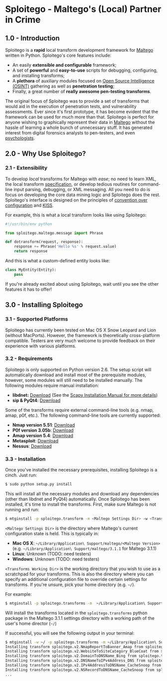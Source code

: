 Sploitego - Maltego's (Local) Partner in Crime
==================================================

## 1.0 - Introduction

Sploitego is a **rapid** local transform development framework for [Maltego][1] written in Python. Sploitego's core
features include:

- An easily **extensible and configurable** framework;
- A set of **powerful** and **easy-to-use** scripts for debugging, configuring, and installing transforms;
- A **plethora** of auxiliary modules focused on [Open Source Intelligence (OSINT)][2] gathering as well as
  **penetration testing**;
- Finally, a great number of **really awesome pen-testing transforms**.

The original focus of Sploitego was to provide a set of transforms that would aid in the execution of penetration tests,
and vulnerability assessments. Ever since it's first prototype, it has become evident that the framework can be used for
much more than that. Sploitego is perfect for anyone wishing to graphically represent their data in [Maltego][1] without
the hassle of learning a whole bunch of unnecessary stuff. It has generated interest from digital forensics analysts to
pen-testers, and even [psychologists][3].

## 2.0 - Why Use Sploitego?

### 2.1 - Extensibility
To develop *local* transforms for Maltego with *ease*; no need to learn XML, the local transform [specification][3], or
develop tedious routines for command-line input parsing, debugging, or XML messaging. All you need to do is focus on
developing the core data mining logic and Sploitego does the rest. Sploitego's interface is designed on the principles
of [convention over configuration][5] and [KISS][6].

For example, this is what a local transform looks like using Sploitego:

```python
#!/usr/bin/env python

from sploitego.maltego.message import Phrase

def dotransform(request, response):
    response += Phrase('Hello %s' % request.value)
    return response
```

And this is what a custom-defined entity looks like:

```python
class MyEntity(Entity):
    pass
```

If you're already excited about using Sploitego, wait until you see the other features it has to offer!

## 3.0 - Installing Sploitego

### 3.1 - Supported Platforms
Sploitego has currently been tested on Mac OS X Snow Leopard and Lion (without MacPorts). However, the framework is
theoretically cross-platform compatible. Testers are very much welcome to provide feedback on their experience with
various platforms.

### 3.2 - Requirements
Sploitego is only supported on Python version 2.6. The setup script will automatically download and install most of the
prerequisite modules, however, some modules will still need to be installed manually. The following modules require
manual installation:
* **libdnet:** [Download][7] (See the [Scapy Installation Manual for more details][8])
* **sip & PyQt4**: [Download][9]

Some of the transforms require external command-line tools (e.g. nmap, amap, p0f, etc.). The following command-line
tools are currently supported:
* **Nmap version 5.51**: [Download][10]
* **P0f version 3.05b**: [Download][11]
* **Amap version 5.4**: [Download][12]
* **Metasploit**: [Download][13]
* **Nessus**: [Download][14]

### 3.3 - Installation
Once you've installed the necessary prerequisites, installing Sploitego is a cinch. Just run:

```bash
$ sudo python setup.py install
```

This will install all the necessary modules and download any dependencies (other than libdnet and PyQt4) automatically.
Once Sploitego has been installed, it's time to install the transforms. First, make sure Maltego is not running and run:

```bash
$ mtginstall -p sploitego.transform -m <Maltego Settings Dir> -w <Transforms Working Dir>
```

```<Maltego Settings Dir>``` is the directory where Maltego's current configuration state is held. This is typically in:

* **Mac OS X**: ```~/Library/Application\ Support/maltego/<Maltego Version>```
  (e.g. ```~/Library/Application\ Support/maltego/3.1.1``` for Maltego 3.1.1)
* **Linux**: Unknown (TODO: need testers)
* **Windows**: Unknown (TODO: need testers)

```<Transforms Working Dir>``` is the working directory that you wish to use as a scratchpad for your transforms. This is
also the directory where you can specify an additional configuration file to override certain settings for transforms.
If you're unsure, pick your home directory (e.g. ```~/```).

For example:

```bash
$ mtginstall -p sploitego.transforms -m  ~/Library/Application\ Support/maltego/3.1.1 -w ~/
```

Will install the transforms located in the ```sploitego.transforms``` python package in the Maltego 3.1.1 settings
directory with a working path of the user's home director (```~/```)

If successful, you will see the following output in your terminal:

```bash
$ mtginstall -w ~/ -p sploitego.transforms -m ~/Library/Application\ Support/maltego/v3.1.1
Installing transform sploitego.v2.NmapReportToBanner_Amap from sploitego.transforms.amap...
Installing transform sploitego.v2.WebsiteToSiteCategory_BlueCoat from sploitego.transforms.bcsitereview...
Installing transform sploitego.v2.DomainToDNSName_Bing from sploitego.transforms.bingsubdomains...
Installing transform sploitego.v2.DNSNameToIPv4Address_DNS from sploitego.transforms.dnsalookup...
Installing transform sploitego.v2.IPv4AddressToDNSName_CacheSnoop from sploitego.transforms.dnscachesnoop...
Installing transform sploitego.v2.NSRecordToDNSName_CacheSnoop from sploitego.transforms.dnscachesnoop...
...
```




[1]: http://paterva.com/
[2]: http://en.wikipedia.org/wiki/Open-source_intelligence
[3]: http://www.forbes.com/sites/kashmirhill/2012/07/20/using-twitter-to-help-expose-psychopaths
[4]: http://paterva.com/web5/documentation/localtransforms.php
[5]: http://en.wikipedia.org/wiki/Convention_over_configuration
[6]: http://en.wikipedia.org/wiki/KISS_principle
[7]: http://libdnet.googlecode.com/files/libdnet-1.12.tgz
[8]: http://www.secdev.org/projects/scapy/doc/installation.html#install-from-original-sources
[9]: http://www.riverbankcomputing.co.uk/software/pyqt/download/
[10]: http://nmap.org/dist/?C=M&O=D
[11]: http://lcamtuf.coredump.cx/p0f3/releases/p0f-3.05b.tgz
[12]: http://www.thc.org/releases/amap-5.4.tar.gz
[13]: http://downloads.metasploit.com/data/releases/framework-latest.tar.bz2
[14]: http://www.tenable.com/products/nessus/nessus-product-overview